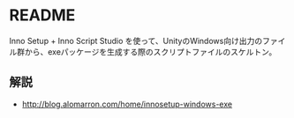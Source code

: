 README
=======================================================

Inno Setup + Inno Script Studio を使って、UnityのWindows向け出力のファイル群から、exeパッケージを生成する際のスクリプトファイルのスケルトン。

## 解説

- http://blog.alomarron.com/home/innosetup-windows-exe
